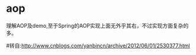 # aop
理解AOP及demo,至于Spring的AOP实现上面无外乎其右，不过实现方面复杂的多。

#转自:http://www.cnblogs.com/yanbincn/archive/2012/06/01/2530377.html
